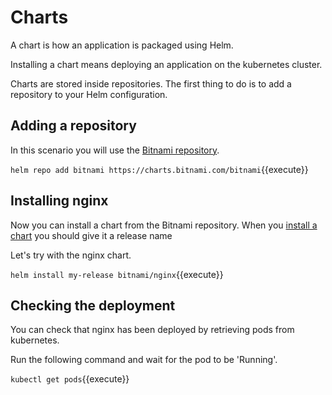 # Charts

A chart is how an application is packaged using Helm.

Installing a chart means deploying an application on the kubernetes cluster.

Charts are stored inside repositories. The first thing to do is to add a repository to your Helm configuration.

## Adding a repository

In this scenario you will use the [Bitnami repository](https://github.com/bitnami/charts).

`helm repo add bitnami https://charts.bitnami.com/bitnami`{{execute}}

## Installing nginx

Now you can install a chart from the Bitnami repository.
When you [install a chart](https://helm.sh/docs/intro/using_helm/#helm-install-installing-a-package) you should give it a release name

Let's try with the nginx chart.

`helm install my-release bitnami/nginx`{{execute}}

## Checking the deployment

You can check that nginx has been deployed by retrieving pods from kubernetes.


Run the following command and wait for the pod to be 'Running'.

`kubectl get pods`{{execute}}




